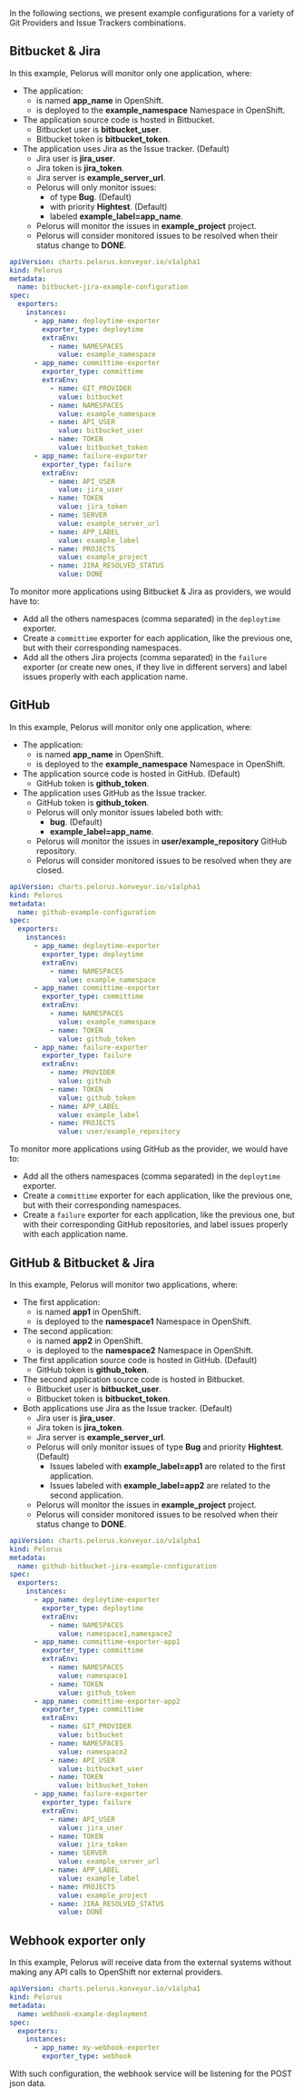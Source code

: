 In the following sections, we present example configurations for a variety of Git Providers and Issue Trackers combinations.

## Bitbucket & Jira

In this example, Pelorus will monitor only one application, where:

* The application:
    * is named **app_name** in OpenShift.
    * is deployed to the **example_namespace** Namespace in OpenShift.
* The application source code is hosted in Bitbucket.
    * Bitbucket user is **bitbucket_user**.
    * Bitbucket token is **bitbucket_token**.
* The application uses Jira as the Issue tracker. (Default)
    * Jira user is **jira_user**.
    * Jira token is **jira_token**.
    * Jira server is **example_server_url**.
    * Pelorus will only monitor issues:
        * of type **Bug**. (Default)
        * with priority **Hightest**. (Default)
        * labeled **example_label=app_name**.
    * Pelorus will monitor the issues in **example_project** project.
    * Pelorus will consider monitored issues to be resolved when their status change to **DONE**.

```yaml
apiVersion: charts.pelorus.konveyor.io/v1alpha1
kind: Pelorus
metadata:
  name: bitbucket-jira-example-configuration
spec:
  exporters:
    instances:
      - app_name: deploytime-exporter
        exporter_type: deploytime
        extraEnv:
          - name: NAMESPACES
            value: example_namespace
      - app_name: committime-exporter
        exporter_type: committime
        extraEnv:
          - name: GIT_PROVIDER
            value: bitbucket
          - name: NAMESPACES
            value: example_namespace
          - name: API_USER
            value: bitbucket_user
          - name: TOKEN
            value: bitbucket_token
      - app_name: failure-exporter
        exporter_type: failure
        extraEnv:
          - name: API_USER
            value: jira_user
          - name: TOKEN
            value: jira_token
          - name: SERVER
            value: example_server_url
          - name: APP_LABEL
            value: example_label
          - name: PROJECTS
            value: example_project
          - name: JIRA_RESOLVED_STATUS
            value: DONE
```

To monitor more applications using Bitbucket & Jira as providers, we would have to:

* Add all the others namespaces (comma separated) in the `deploytime` exporter.
* Create a `committime` exporter for each application, like the previous one, but with their corresponding namespaces.
* Add all the others Jira projects (comma separated) in the `failure` exporter (or create new ones, if they live in different servers) and label issues properly with each application name.

## GitHub

In this example, Pelorus will monitor only one application, where:

* The application:
    * is named **app_name** in OpenShift.
    * is deployed to the **example_namespace** Namespace in OpenShift.
* The application source code is hosted in GitHub. (Default)
    * GitHub token is **github_token**.
* The application uses GitHub as the Issue tracker.
    * GitHub token is **github_token**.
    * Pelorus will only monitor issues labeled both with:
        * **bug**. (Default)
        * **example_label=app_name**.
    * Pelorus will monitor the issues in **user/example_repository** GitHub repository.
    * Pelorus will consider monitored issues to be resolved when they are closed.

```yaml
apiVersion: charts.pelorus.konveyor.io/v1alpha1
kind: Pelorus
metadata:
  name: github-example-configuration
spec:
  exporters:
    instances:
      - app_name: deploytime-exporter
        exporter_type: deploytime
        extraEnv:
          - name: NAMESPACES
            value: example_namespace
      - app_name: committime-exporter
        exporter_type: committime
        extraEnv:
          - name: NAMESPACES
            value: example_namespace
          - name: TOKEN
            value: github_token
      - app_name: failure-exporter
        exporter_type: failure
        extraEnv:
          - name: PROVIDER
            value: github
          - name: TOKEN
            value: github_token
          - name: APP_LABEL
            value: example_label
          - name: PROJECTS
            value: user/example_repository
```

To monitor more applications using GitHub as the provider, we would have to:

* Add all the others namespaces (comma separated) in the `deploytime` exporter.
* Create a `committime` exporter for each application, like the previous one, but with their corresponding namespaces.
* Create a `failure` exporter for each application, like the previous one, but with their corresponding GitHub repositories, and label issues properly with each application name.

## GitHub & Bitbucket & Jira

In this example, Pelorus will monitor two applications, where:

* The first application:
    * is named **app1** in OpenShift.
    * is deployed to the **namespace1** Namespace in OpenShift.
* The second application:
    * is named **app2** in OpenShift.
    * is deployed to the **namespace2** Namespace in OpenShift.
* The first application source code is hosted in GitHub. (Default)
    * GitHub token is **github_token**.
* The second application source code is hosted in Bitbucket.
    * Bitbucket user is **bitbucket_user**.
    * Bitbucket token is **bitbucket_token**.
* Both applications use Jira as the Issue tracker. (Default)
    * Jira user is **jira_user**.
    * Jira token is **jira_token**.
    * Jira server is **example_server_url**.
    * Pelorus will only monitor issues of type **Bug** and priority **Hightest**. (Default)
        * Issues labeled with **example_label=app1** are related to the first application.
        * Issues labeled with **example_label=app2** are related to the second application.
    * Pelorus will monitor the issues in **example_project** project.
    * Pelorus will consider monitored issues to be resolved when their status change to **DONE**.

```yaml
apiVersion: charts.pelorus.konveyor.io/v1alpha1
kind: Pelorus
metadata:
  name: github-bitbucket-jira-example-configuration
spec:
  exporters:
    instances:
      - app_name: deploytime-exporter
        exporter_type: deploytime
        extraEnv:
          - name: NAMESPACES
            value: namespace1,namespace2
      - app_name: committime-exporter-app1
        exporter_type: committime
        extraEnv:
          - name: NAMESPACES
            value: namespace1
          - name: TOKEN
            value: github_token
      - app_name: committime-exporter-app2
        exporter_type: committime
        extraEnv:
          - name: GIT_PROVIDER
            value: bitbucket
          - name: NAMESPACES
            value: namespace2
          - name: API_USER
            value: bitbucket_user
          - name: TOKEN
            value: bitbucket_token
      - app_name: failure-exporter
        exporter_type: failure
        extraEnv:
          - name: API_USER
            value: jira_user
          - name: TOKEN
            value: jira_token
          - name: SERVER
            value: example_server_url
          - name: APP_LABEL
            value: example_label
          - name: PROJECTS
            value: example_project
          - name: JIRA_RESOLVED_STATUS
            value: DONE
```

## Webhook exporter only

In this example, Pelorus will receive data from the external systems without making any API calls to OpenShift nor external providers.

```yaml
apiVersion: charts.pelorus.konveyor.io/v1alpha1
kind: Pelorus
metadata:
  name: webhook-example-deployment
spec:
  exporters:
    instances:
      - app_name: my-webhook-exporter
        exporter_type: webhook
```

With such configuration, the webhook service will be listening for the POST json data.
